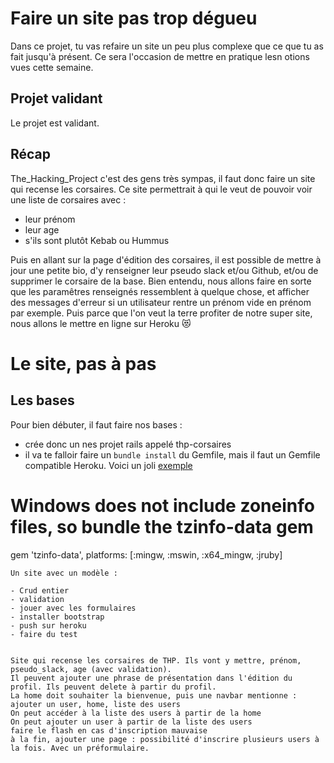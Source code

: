 # Faire un site pas trop dégueu
Dans ce projet, tu vas refaire un site un peu plus complexe que ce que tu as fait jusqu'à présent. Ce sera l'occasion de mettre en pratique lesn otions vues cette semaine.

## Projet validant
Le projet est validant.

## Récap
The_Hacking_Project c'est des gens très sympas, il faut donc faire un site qui recense les corsaires. Ce site permettrait à qui le veut de pouvoir voir une liste de corsaires avec : 

- leur prénom
- leur age
- s'ils sont plutôt Kebab ou Hummus

Puis en allant sur la page d'édition des corsaires, il est possible de mettre à jour une petite bio, d'y renseigner leur pseudo slack et/ou Github, et/ou de supprimer le corsaire de la base. Bien entendu, nous allons faire en sorte que les paramêtres renseignés ressemblent à quelque chose, et afficher des messages d'erreur si un utilisateur rentre un prénom vide en prénom par exemple.
Puis parce que l'on veut la terre profiter de notre super site, nous allons le mettre en ligne sur Heroku 😻

# Le site, pas à pas
## Les bases
Pour bien débuter, il faut faire nos bases :

- crée donc un nes projet rails appelé thp-corsaires
- il va te falloir faire un `bundle install` du Gemfile, mais il faut un Gemfile compatible Heroku. Voici un joli [exemple](/files/Gemfile)


# Windows does not include zoneinfo files, so bundle the tzinfo-data gem
gem 'tzinfo-data', platforms: [:mingw, :mswin, :x64_mingw, :jruby]
```
Un site avec un modèle :

- Crud entier
- validation
- jouer avec les formulaires
- installer bootstrap
- push sur heroku
- faire du test


Site qui recense les corsaires de THP. Ils vont y mettre, prénom, pseudo_slack, age (avec validation).
Il peuvent ajouter une phrase de présentation dans l'édition du profil. Ils peuvent delete à partir du profil. 
La home doit souhaiter la bienvenue, puis une navbar mentionne : ajouter un user, home, liste des users
On peut accéder à la liste des users à partir de la home
On peut ajouter un user à partir de la liste des users
faire le flash en cas d'inscription mauvaise
à la fin, ajouter une page : possibilité d'inscrire plusieurs users à la fois. Avec un préformulaire.

